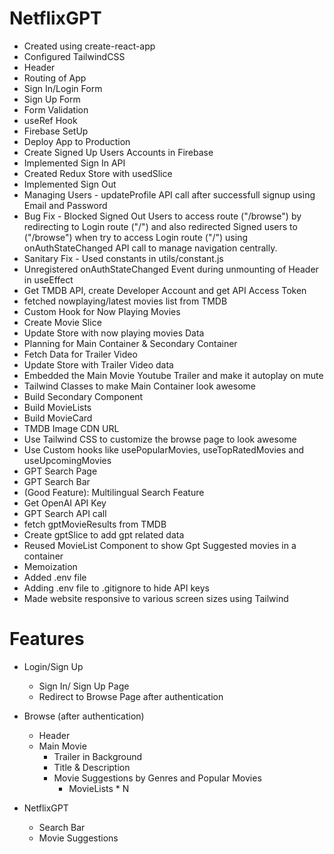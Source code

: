 # NetflixGPT
- Created using create-react-app
- Configured TailwindCSS
- Header
- Routing of App
- Sign In/Login Form
- Sign Up Form
- Form Validation
- useRef Hook
- Firebase SetUp
- Deploy App to Production
- Create Signed Up Users Accounts in Firebase
- Implemented Sign In API
- Created Redux Store with usedSlice
- Implemented Sign Out
- Managing Users - updateProfile API call after successfull signup using Email and Password
- Bug Fix - Blocked Signed Out Users to access route ("/browse") by redirecting to Login route ("/") and 
also redirected Signed users to ("/browse") when try to access Login route ("/") using onAuthStateChanged API call to manage navigation centrally.
- Sanitary Fix - Used constants in utils/constant.js
- Unregistered onAuthStateChanged Event during unmounting of Header in useEffect
- Get TMDB API, create Developer Account and get API Access Token
- fetched nowplaying/latest movies list from TMDB
- Custom Hook for Now Playing Movies
- Create Movie Slice
- Update Store with now playing movies Data
- Planning for Main Container & Secondary Container
- Fetch Data for Trailer Video
- Update Store with Trailer Video data
- Embedded the Main Movie Youtube Trailer and make it autoplay on mute
- Tailwind Classes to make Main Container look awesome
- Build Secondary Component
- Build MovieLists
- Build MovieCard
- TMDB Image CDN URL
- Use Tailwind CSS to customize the browse page to look awesome
- Use Custom hooks like usePopularMovies, useTopRatedMovies and useUpcomingMovies
- GPT Search Page
- GPT Search Bar
- (Good Feature): Multilingual Search Feature
- Get OpenAI API Key
- GPT Search API call
- fetch gptMovieResults from TMDB 
- Create gptSlice to add gpt related data
- Reused MovieList Component to show Gpt Suggested movies in a container
- Memoization
- Added .env file
- Adding .env file to .gitignore to hide API keys
- Made website responsive to various screen sizes using Tailwind

# Features
- Login/Sign Up
    - Sign In/ Sign Up Page
    - Redirect to Browse Page after authentication
- Browse (after authentication)
    - Header
    - Main Movie
        - Trailer in Background
        - Title & Description 
        - Movie Suggestions by Genres and Popular Movies
            - MovieLists * N

- NetflixGPT
    - Search Bar
    - Movie Suggestions
